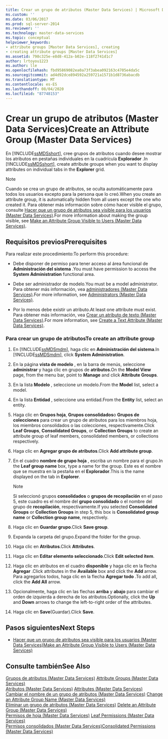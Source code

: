 ```yaml
---
title: Crear un grupo de atributos (Master Data Services) | Microsoft Docs
ms.custom: ''
ms.date: 03/06/2017
ms.prod: sql-server-2014
ms.reviewer: ''
ms.technology: master-data-services
ms.topic: conceptual
helpviewer_keywords:
- attribute groups [Master Data Services], creating
- creating attribute groups [Master Data Services]
ms.assetid: 798c325e-e8d8-412a-b02e-118f2741d1c7
author: lrtoyou1223
ms.author: lle
ms.openlocfilehash: fbd95869082ea0a73f3abea092163c4705e4da5c
ms.sourcegitcommit: ad4d92dce894592a259721a1571b1d8736abacdb
ms.translationtype: MT
ms.contentlocale: es-ES
ms.lasthandoff: 08/04/2020
ms.locfileid: "87748153"
---
```

# <a name="create-an-attribute-group-master-data-services"></a><span data-ttu-id="5579e-102">Crear un grupo de atributos (Master Data Services)</span><span class="sxs-lookup"><span data-stu-id="5579e-102">Create an Attribute Group (Master Data Services)</span></span>
  <span data-ttu-id="5579e-103">En [!INCLUDE[ssMDSshort](../includes/ssmdsshort-md.md)], cree grupos de atributos cuando desee mostrar los atributos en pestañas individuales en la cuadrícula **Explorador** .</span><span class="sxs-lookup"><span data-stu-id="5579e-103">In [!INCLUDE[ssMDSshort](../includes/ssmdsshort-md.md)], create attribute groups when you want to display attributes on individual tabs in the **Explorer** grid.</span></span>  
  
> [!NOTE]  
>  <span data-ttu-id="5579e-104">Cuando se crea un grupo de atributos, se oculta automáticamente para todos los usuarios excepto para la persona que lo creó.</span><span class="sxs-lookup"><span data-stu-id="5579e-104">When you create an attribute group, it is automatically hidden from all users except the one who created it.</span></span> <span data-ttu-id="5579e-105">Para obtener más información sobre cómo hacer visible el grupo, consulte [Hacer que un grupo de atributos sea visible para los usuarios &#40;Master Data Services&#41;](make-an-attribute-group-visible-to-users-master-data-services.md).</span><span class="sxs-lookup"><span data-stu-id="5579e-105">For more information about making the group visible, see [Make an Attribute Group Visible to Users &#40;Master Data Services&#41;](make-an-attribute-group-visible-to-users-master-data-services.md).</span></span>  
  
## <a name="prerequisites"></a><span data-ttu-id="5579e-106">Requisitos previos</span><span class="sxs-lookup"><span data-stu-id="5579e-106">Prerequisites</span></span>  
 <span data-ttu-id="5579e-107">Para realizar este procedimiento:</span><span class="sxs-lookup"><span data-stu-id="5579e-107">To perform this procedure:</span></span>  
  
-   <span data-ttu-id="5579e-108">Debe disponer de permiso para tener acceso al área funcional de **Administración del sistema** .</span><span class="sxs-lookup"><span data-stu-id="5579e-108">You must have permission to access the **System Administration** functional area.</span></span>  
  
-   <span data-ttu-id="5579e-109">Debe ser administrador de modelo.</span><span class="sxs-lookup"><span data-stu-id="5579e-109">You must be a model administrator.</span></span> <span data-ttu-id="5579e-110">Para obtener más información, vea [administradores &#40;Master Data Services&#41;](../../2014/master-data-services/administrators-master-data-services.md).</span><span class="sxs-lookup"><span data-stu-id="5579e-110">For more information, see [Administrators &#40;Master Data Services&#41;](../../2014/master-data-services/administrators-master-data-services.md).</span></span>  
  
-   <span data-ttu-id="5579e-111">Por lo menos debe existir un atributo.</span><span class="sxs-lookup"><span data-stu-id="5579e-111">At least one attribute must exist.</span></span> <span data-ttu-id="5579e-112">Para obtener más información, vea [Crear un atributo de texto &#40;Master Data Services&#41;](../../2014/master-data-services/create-a-text-attribute-master-data-services.md).</span><span class="sxs-lookup"><span data-stu-id="5579e-112">For more information, see [Create a Text Attribute &#40;Master Data Services&#41;](../../2014/master-data-services/create-a-text-attribute-master-data-services.md).</span></span>  
  
### <a name="to-create-an-attribute-group"></a><span data-ttu-id="5579e-113">Para crear un grupo de atributos</span><span class="sxs-lookup"><span data-stu-id="5579e-113">To create an attribute group</span></span>  
  
1.  <span data-ttu-id="5579e-114">En [!INCLUDE[ssMDSmdm](../includes/ssmdsmdm-md.md)], haga clic en **Administración del sistema**.</span><span class="sxs-lookup"><span data-stu-id="5579e-114">In [!INCLUDE[ssMDSmdm](../includes/ssmdsmdm-md.md)], click **System Administration**.</span></span>  
  
2.  <span data-ttu-id="5579e-115">En la página **vista de modelo** , en la barra de menús, seleccione **administrar** y haga clic en grupos de **atributos**.</span><span class="sxs-lookup"><span data-stu-id="5579e-115">On the **Model View** page, from the menu bar, point to **Manage** and click **Attribute Groups**.</span></span>  
  
3.  <span data-ttu-id="5579e-116">En la lista **Modelo** , seleccione un modelo.</span><span class="sxs-lookup"><span data-stu-id="5579e-116">From the **Model** list, select a model.</span></span>  
  
4.  <span data-ttu-id="5579e-117">En la lista **Entidad** , seleccione una entidad.</span><span class="sxs-lookup"><span data-stu-id="5579e-117">From the **Entity** list, select an entity.</span></span>  
  
5.  <span data-ttu-id="5579e-118">Haga clic en **Grupos hoja**, **Grupos consolidados**o **Grupos de colecciones** para crear un grupo de atributos para los miembros hoja, los miembros consolidados o las colecciones, respectivamente.</span><span class="sxs-lookup"><span data-stu-id="5579e-118">Click **Leaf Groups**, **Consolidated Groups**, or **Collection Groups** to create an attribute group of leaf members, consolidated members, or collections respectively.</span></span>  
  
6.  <span data-ttu-id="5579e-119">Haga clic en **Agregar grupo de atributos**.</span><span class="sxs-lookup"><span data-stu-id="5579e-119">Click **Add attribute group**.</span></span>  
  
7.  <span data-ttu-id="5579e-120">En el cuadro **nombre de grupo hoja** , escriba un nombre para el grupo.</span><span class="sxs-lookup"><span data-stu-id="5579e-120">In the **Leaf group name** box, type a name for the group.</span></span> <span data-ttu-id="5579e-121">Este es el nombre que se muestra en la pestaña en el **Explorador**.</span><span class="sxs-lookup"><span data-stu-id="5579e-121">This is the name displayed on the tab in **Explorer**.</span></span>  
  
    > [!NOTE]  
    >  <span data-ttu-id="5579e-122">Si seleccionó grupos **consolidados** o **grupos de recopilación** en el paso 5, este cuadro es el nombre del **grupo consolidado** o el nombre del grupo de **recopilación**, respectivamente.</span><span class="sxs-lookup"><span data-stu-id="5579e-122">If you selected **Consolidated Groups** or **Collection Groups** in step 5, this box is **Consolidated group name** or **Collection group name**, respectively.</span></span>  
  
8.  <span data-ttu-id="5579e-123">Haga clic en **Guardar grupo**.</span><span class="sxs-lookup"><span data-stu-id="5579e-123">Click **Save group**.</span></span>  
  
9. <span data-ttu-id="5579e-124">Expanda la carpeta del grupo.</span><span class="sxs-lookup"><span data-stu-id="5579e-124">Expand the folder for the group.</span></span>  
  
10. <span data-ttu-id="5579e-125">Haga clic en **Atributos**.</span><span class="sxs-lookup"><span data-stu-id="5579e-125">Click **Attributes**.</span></span>  
  
11. <span data-ttu-id="5579e-126">Haga clic en **Editar elemento seleccionado**.</span><span class="sxs-lookup"><span data-stu-id="5579e-126">Click **Edit selected item**.</span></span>  
  
12. <span data-ttu-id="5579e-127">Haga clic en atributos en el cuadro **disponible** y haga clic en la flecha **Agregar** .</span><span class="sxs-lookup"><span data-stu-id="5579e-127">Click attributes in the **Available** box and click the **Add** arrow.</span></span> <span data-ttu-id="5579e-128">Para agregarlos todos, haga clic en la flecha **Agregar todo** .</span><span class="sxs-lookup"><span data-stu-id="5579e-128">To add all, click the **Add All** arrow.</span></span>  
  
13. <span data-ttu-id="5579e-129">Opcionalmente, haga clic en las flechas **arriba** y **abajo** para cambiar el orden de izquierda a derecha de los atributos.</span><span class="sxs-lookup"><span data-stu-id="5579e-129">Optionally, click the **Up** and **Down** arrows to change the left-to-right order of the attributes.</span></span>  
  
14. <span data-ttu-id="5579e-130">Haga clic en **Save**(Guardar).</span><span class="sxs-lookup"><span data-stu-id="5579e-130">Click **Save**.</span></span>  
  
## <a name="next-steps"></a><span data-ttu-id="5579e-131">Pasos siguientes</span><span class="sxs-lookup"><span data-stu-id="5579e-131">Next Steps</span></span>  
  
-   [<span data-ttu-id="5579e-132">Hacer que un grupo de atributos sea visible para los usuarios &#40;Master Data Services&#41;</span><span class="sxs-lookup"><span data-stu-id="5579e-132">Make an Attribute Group Visible to Users &#40;Master Data Services&#41;</span></span>](make-an-attribute-group-visible-to-users-master-data-services.md)  
  
## <a name="see-also"></a><span data-ttu-id="5579e-133">Consulte también</span><span class="sxs-lookup"><span data-stu-id="5579e-133">See Also</span></span>  
 <span data-ttu-id="5579e-134">[Grupos de atributos &#40;Master Data Services&#41;](../../2014/master-data-services/attribute-groups-master-data-services.md) </span><span class="sxs-lookup"><span data-stu-id="5579e-134">[Attribute Groups &#40;Master Data Services&#41;](../../2014/master-data-services/attribute-groups-master-data-services.md) </span></span>  
 <span data-ttu-id="5579e-135">[Atributos &#40;Master Data Services&#41;](../../2014/master-data-services/attributes-master-data-services.md) </span><span class="sxs-lookup"><span data-stu-id="5579e-135">[Attributes &#40;Master Data Services&#41;](../../2014/master-data-services/attributes-master-data-services.md) </span></span>  
 <span data-ttu-id="5579e-136">[Cambiar el nombre de un grupo de atributos &#40;Master Data Services&#41;](../../2014/master-data-services/change-an-attribute-group-name-master-data-services.md) </span><span class="sxs-lookup"><span data-stu-id="5579e-136">[Change an Attribute Group Name &#40;Master Data Services&#41;](../../2014/master-data-services/change-an-attribute-group-name-master-data-services.md) </span></span>  
 <span data-ttu-id="5579e-137">[Eliminar un grupo de atributos &#40;Master Data Services&#41;](../../2014/master-data-services/delete-an-attribute-group-master-data-services.md) </span><span class="sxs-lookup"><span data-stu-id="5579e-137">[Delete an Attribute Group &#40;Master Data Services&#41;](../../2014/master-data-services/delete-an-attribute-group-master-data-services.md) </span></span>  
 <span data-ttu-id="5579e-138">[Permisos de hoja &#40;Master Data Services&#41;](../../2014/master-data-services/leaf-permissions-master-data-services.md) </span><span class="sxs-lookup"><span data-stu-id="5579e-138">[Leaf Permissions &#40;Master Data Services&#41;](../../2014/master-data-services/leaf-permissions-master-data-services.md) </span></span>  
 [<span data-ttu-id="5579e-139">Permisos consolidados &#40;Master Data Services&#41;</span><span class="sxs-lookup"><span data-stu-id="5579e-139">Consolidated Permissions &#40;Master Data Services&#41;</span></span>](../../2014/master-data-services/consolidated-permissions-master-data-services.md)  
  
  
